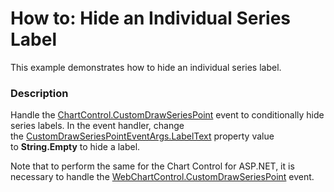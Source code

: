 # How to: Hide an Individual Series Label


This example demonstrates how to hide an individual series label.


<h3>Description</h3>

<p>Handle the&nbsp;<a href="https://documentation.devexpress.com/WPF/DevExpress.Xpf.Charts.ChartControl.CustomDrawSeriesPoint.event">ChartControl.CustomDrawSeriesPoint</a>&nbsp;event to conditionally hide series labels. In the event handler, change the&nbsp;<a href="https://documentation.devexpress.com/WPF/DevExpress.Xpf.Charts.CustomDrawSeriesPointEventArgs.LabelText.property">CustomDrawSeriesPointEventArgs.LabelText</a>&nbsp;property value to&nbsp;<strong>String.Empty</strong>&nbsp;to hide a label.</p>
<p>Note that to perform the same&nbsp;for the Chart Control for ASP.NET, it is necessary to handle the&nbsp;<a href="https://documentation.devexpress.com/AspNet/DevExpress.XtraCharts.Web.WebChartControl.CustomDrawSeriesPoint.event">WebChartControl.CustomDrawSeriesPoint</a>&nbsp;event.</p>
<p>&nbsp;</p>

<br/>


